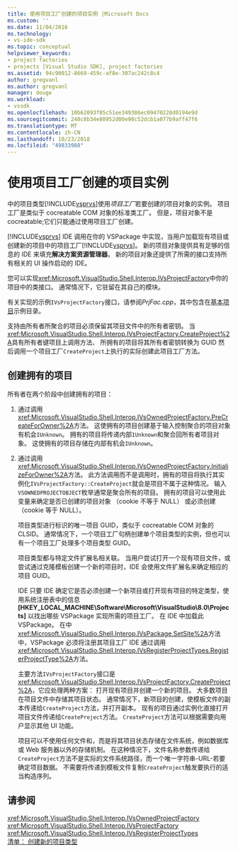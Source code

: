 ```yaml
---
title: 使用项目工厂创建的项目实例 |Microsoft Docs
ms.custom: ''
ms.date: 11/04/2016
ms.technology:
- vs-ide-sdk
ms.topic: conceptual
helpviewer_keywords:
- project factories
- projects [Visual Studio SDK], project factories
ms.assetid: 94c90012-8669-459c-af8e-307ac242c8c4
author: gregvanl
ms.author: gregvanl
manager: douge
ms.workload:
- vssdk
ms.openlocfilehash: 10b62093f85c51ee349386ec09470228d0194e9d
ms.sourcegitcommit: 240c8b34e80952d00e90c52dcb1a077b9aff47f6
ms.translationtype: MT
ms.contentlocale: zh-CN
ms.lasthandoff: 10/23/2018
ms.locfileid: "49833988"
---
```

# <a name="create-project-instances-by-using-project-factories"></a>使用项目工厂创建的项目实例
中的项目类型[!INCLUDE[vsprvs](../../code-quality/includes/vsprvs_md.md)]使用*项目工厂*若要创建的项目对象的实例。 项目工厂是类似于 cocreatable COM 对象的标准类工厂。 但是，项目对象不是 cocreatable;它们只能通过使用项目工厂创建。  
  
 [!INCLUDE[vsprvs](../../code-quality/includes/vsprvs_md.md)] IDE 调用在你的 VSPackage 中实现，当用户加载现有项目或创建新的项目中的项目工厂[!INCLUDE[vsprvs](../../code-quality/includes/vsprvs_md.md)]。 新的项目对象提供具有足够的信息的 IDE 来填充**解决方案资源管理器**。 新的项目对象还提供了所需的接口支持所有相关的 UI 操作启动的 IDE。  
  
 您可以实现<xref:Microsoft.VisualStudio.Shell.Interop.IVsProjectFactory>中你的项目中的类接口。 通常情况下，它驻留在其自己的模块。  
  
 有关实现的示例`IVsProjectFactory`接口，请参阅*PrjFac.cpp*，其中包含在[基本项目](https://www.microsoft.com/download/details.aspx?id=55984)示例目录。  
  
 支持由所有者所聚合的项目必须保留其项目文件中的所有者密钥。 当<xref:Microsoft.VisualStudio.Shell.Interop.IVsProjectFactory.CreateProject%2A>具有所有者键项目上调用方法、 所拥有的项目将其所有者密钥转换为 GUID 然后调用一个项目工厂`CreateProject`上执行的实际创建此项目工厂方法。  
  
## <a name="create-an-owned-project"></a>创建拥有的项目  
 所有者在两个阶段中创建拥有的项目：  
  
1. 通过调用<xref:Microsoft.VisualStudio.Shell.Interop.IVsOwnedProjectFactory.PreCreateForOwner%2A>方法。 这使拥有的项目创建基于输入控制聚合的项目对象有机会`IUnknown`。 拥有的项目将传递内部`IUnknown`和聚合回所有者项目对象。 这使拥有的项目存储在内部有机会`IUnknown`。  
  
2. 通过调用<xref:Microsoft.VisualStudio.Shell.Interop.IVsOwnedProjectFactory.InitializeForOwner%2A>方法。 此方法调用而不是调用时，拥有的项目将执行其实例化`IVsProjectFactory::CreateProject`就会是项目不属于这种情况。 输入`VSOWNEDPROJECTOBJECT`枚举通常是聚合所有的项目。 拥有的项目可以使用此变量来确定是否已创建的项目对象 （cookie 不等于 NULL） 或必须创建 （cookie 等于 NULL）。  
  
   项目类型进行标识的唯一项目 GUID，类似于 cocreatable COM 对象的 CLSID。 通常情况下，一个项目工厂句柄创建单个项目类型的实例，但也可以有一个项目工厂处理多个项目类型 GUID。  
  
   项目类型都与特定文件扩展名相关联。 当用户尝试打开一个现有项目文件，或尝试通过克隆模板创建一个新的项目时，IDE 会使用文件扩展名来确定相应的项目 GUID。  
  
   IDE 只要 IDE 确定它是否必须创建一个新项目或打开现有项目的特定类型，使用系统注册表中的信息 **[HKEY_LOCAL_MACHINE\Software\Microsoft\VisualStudio\8.0\Projects]** 以找出哪些 VSPackage 实现所需的项目工厂。 在 IDE 中加载此 VSPackage。 在中<xref:Microsoft.VisualStudio.Shell.Interop.IVsPackage.SetSite%2A>方法中，VSPackage 必须将注册其项目工厂 IDE 通过调用<xref:Microsoft.VisualStudio.Shell.Interop.IVsRegisterProjectTypes.RegisterProjectType%2A>方法。  
  
   主要方法`IVsProjectFactory`接口是<xref:Microsoft.VisualStudio.Shell.Interop.IVsProjectFactory.CreateProject%2A>，它应处理两种方案： 打开现有项目并创建一个新的项目。 大多数项目在项目文件中存储其项目状态。 通常情况下，新项目的创建，使模板文件的副本传递给`CreateProject`方法，并打开副本。 现有的项目通过实例化直接打开项目文件传递给`CreateProject`方法。 `CreateProject`方法可以根据需要向用户显示其他 UI 功能。  
  
   项目可以不使用任何文件和，而是将其项目状态存储在文件系统，例如数据库或 Web 服务器以外的存储机制。 在这种情况下，文件名称参数传递给`CreateProject`方法不是实际的文件系统路径，而一个唯一字符串-URL-若要确定项目数据。 不需要将传递到模板文件复制`CreateProject`触发要执行的适当构造序列。  
  
## <a name="see-also"></a>请参阅  
 <xref:Microsoft.VisualStudio.Shell.Interop.IVsOwnedProjectFactory>   
 <xref:Microsoft.VisualStudio.Shell.Interop.IVsProjectFactory>   
 <xref:Microsoft.VisualStudio.Shell.Interop.IVsRegisterProjectTypes>   
 [清单： 创建新的项目类型](../../extensibility/internals/checklist-creating-new-project-types.md)
